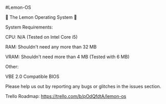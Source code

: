 #Lemon-OS

:lemon: The Lemon Operating System :lemon:

System Requirements:

CPU: N/A (Tested on Intel Core i5)

RAM: Shouldn't need any more than 32 MB

VRAM: Shouldn't need more than 4 MB (Tested with 6 MB)

Other:

  VBE 2.0 Compatible BIOS

Please help us out by reporting any bugs or glitches in the issues section.

Trello Roadmap:
https://trello.com/b/pOdQfdtA/lemon-os

